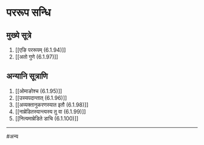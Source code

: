 # पररूप सन्धि

## मुख्ये सूत्रे

1. [[एङि पररूपम् (6.1.94)]]
2. [[अतो गुणे (6.1.97)]]

## अन्यानि सूत्राणि
1. [[ओमाङोश्च (6.1.95)]]
2. [[उस्यपदान्तात् (6.1.96)]]
3. [[अव्यक्तानुकरणस्यात इतौ (6.1.98)]]
4. [[नाम्रेडितस्यान्त्यस्य तु वा (6.1.99)]]
5. [[नित्यमाम्रेडिते डाचि (6.1.100)]]

---

#अन्य